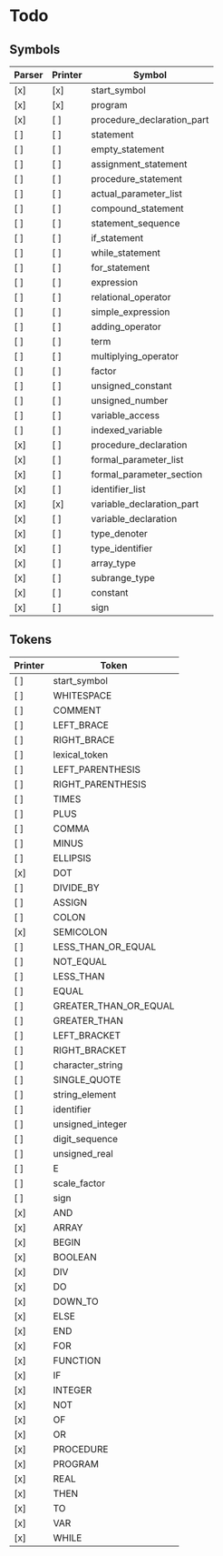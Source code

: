 # Todo

## Symbols

 Parser | Printer | Symbol
--------|---------|------------------------------
   [x]  |   [x]   | start_symbol
   [x]  |   [x]   | program
   [x]  |   [ ]   | procedure_declaration_part
   [ ]  |   [ ]   | statement
   [ ]  |   [ ]   | empty_statement
   [ ]  |   [ ]   | assignment_statement
   [ ]  |   [ ]   | procedure_statement
   [ ]  |   [ ]   | actual_parameter_list
   [ ]  |   [ ]   | compound_statement
   [ ]  |   [ ]   | statement_sequence
   [ ]  |   [ ]   | if_statement
   [ ]  |   [ ]   | while_statement
   [ ]  |   [ ]   | for_statement
   [ ]  |   [ ]   | expression
   [ ]  |   [ ]   | relational_operator
   [ ]  |   [ ]   | simple_expression
   [ ]  |   [ ]   | adding_operator
   [ ]  |   [ ]   | term
   [ ]  |   [ ]   | multiplying_operator
   [ ]  |   [ ]   | factor
   [ ]  |   [ ]   | unsigned_constant
   [ ]  |   [ ]   | unsigned_number
   [ ]  |   [ ]   | variable_access
   [ ]  |   [ ]   | indexed_variable
   [x]  |   [ ]   | procedure_declaration
   [x]  |   [ ]   | formal_parameter_list
   [x]  |   [ ]   | formal_parameter_section
   [x]  |   [ ]   | identifier_list
   [x]  |   [x]   | variable_declaration_part
   [x]  |   [ ]   | variable_declaration
   [x]  |   [ ]   | type_denoter
   [x]  |   [ ]   | type_identifier
   [x]  |   [ ]   | array_type
   [x]  |   [ ]   | subrange_type
   [x]  |   [ ]   | constant
   [x]  |   [ ]   | sign


## Tokens

 Printer | Token
---------|------------------------------
   [ ]   | start_symbol
   [ ]   | WHITESPACE
   [ ]   | COMMENT
   [ ]   | LEFT_BRACE
   [ ]   | RIGHT_BRACE
   [ ]   | lexical_token
   [ ]   | LEFT_PARENTHESIS
   [ ]   | RIGHT_PARENTHESIS
   [ ]   | TIMES
   [ ]   | PLUS
   [ ]   | COMMA
   [ ]   | MINUS
   [ ]   | ELLIPSIS
   [x]   | DOT
   [ ]   | DIVIDE_BY
   [ ]   | ASSIGN
   [ ]   | COLON
   [x]   | SEMICOLON
   [ ]   | LESS_THAN_OR_EQUAL
   [ ]   | NOT_EQUAL
   [ ]   | LESS_THAN
   [ ]   | EQUAL
   [ ]   | GREATER_THAN_OR_EQUAL
   [ ]   | GREATER_THAN
   [ ]   | LEFT_BRACKET
   [ ]   | RIGHT_BRACKET
   [ ]   | character_string
   [ ]   | SINGLE_QUOTE
   [ ]   | string_element
   [ ]   | identifier
   [ ]   | unsigned_integer
   [ ]   | digit_sequence
   [ ]   | unsigned_real
   [ ]   | E
   [ ]   | scale_factor
   [ ]   | sign
   [x]   | AND
   [x]   | ARRAY
   [x]   | BEGIN
   [x]   | BOOLEAN
   [x]   | DIV
   [x]   | DO
   [x]   | DOWN_TO
   [x]   | ELSE
   [x]   | END
   [x]   | FOR
   [x]   | FUNCTION
   [x]   | IF
   [x]   | INTEGER
   [x]   | NOT
   [x]   | OF
   [x]   | OR
   [x]   | PROCEDURE
   [x]   | PROGRAM
   [x]   | REAL
   [x]   | THEN
   [x]   | TO
   [x]   | VAR
   [x]   | WHILE